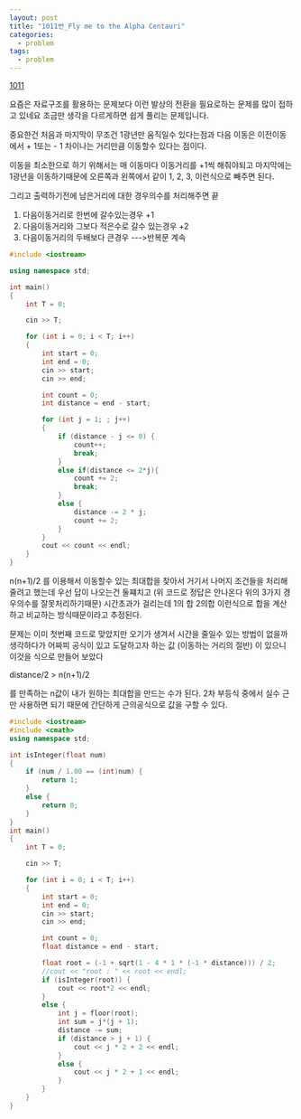 ```yaml
---
layout: post
title: "1011번_Fly me to the Alpha Centauri"
categories:
  - problem
tags:
  - problem
---
```


[1011](https://www.acmicpc.net/problem/1011)

요즘은 자료구조를 활용하는 문제보다 이런 발상의 전환을 필요로하는 문제를 많이 접하고 있네요
조금만 생각을 다르게하면 쉽게 풀리는 문제입니다.

중요한건 처음과 마지막이 무조건 1광년만 움직일수 있다는점과
다음 이동은 이전이동에서 + 1또는 - 1 차이나는 거리만큼 이동할수 있다는 점이다.

이동을 최소한으로 하기 위해서는 매 이동마다 이동거리를 +1씩 해줘야되고
마지막에는 1광년을 이동하기때문에
오른쪽과 왼쪽에서 같이 1, 2, 3, 이런식으로 빼주면 된다.

그리고 출력하기전에 남은거리에 대한 경우의수를 처리해주면 끝
1. 다음이동거리로 한번에 갈수있는경우 +1
2. 다음이동거리와 그보다 적은수로 갈수 있는경우 +2
3. 다음이동거리의 두배보다 큰경우 --->반복문 계속

```c++
#include <iostream>

using namespace std;

int main()
{
    int T = 0;

    cin >> T;

    for (int i = 0; i < T; i++)
    {
        int start = 0;
        int end = 0;
        cin >> start;
        cin >> end;

        int count = 0;
        int distance = end - start;

        for (int j = 1; ; j++)
        {
            if (distance - j <= 0) {
                count++;
                break;
            }
            else if(distance <= 2*j){
                count += 2;
                break;
            }
            else {
                distance -= 2 * j;
                count += 2;
            }
        }
        cout << count << endl;
    }
}
```

n(n+1)/2 를 이용해서 이동할수 있는 최대합을 찾아서
거기서 나머지 조건들을 처리해줄려고 했는데
우선 답이 나오는건 둘쨰치고 (위 코드로 정답은 안나온다 위의 3가지 경우의수를 잘못처리하기때문)
시간초과가 걸리는데 1의 합 2의합 이런식으로 합을 계산하고 비교하는 방식때문이라고 추정된다.

문제는 이미 첫번째 코드로 맞았지만 오기가 생겨서 시간을 줄일수 있는 방법이 없을까 생각하다가
어짜피 공식이 있고 도달하고자 하는 값 (이동하는 거리의 절반) 이 있으니 이것을 식으로 만들어 보았다

distance/2 > n(n+1)/2

를 만족하는 n값이 내가 원하는 최대합을 만드는 수가 된다.
2차 부등식 중에서 실수 근만 사용하면 되기 때문에
간단하게 근의공식으로 값을 구할 수 있다.


```c++
#include <iostream>
#include <cmath>
using namespace std;

int isInteger(float num)
{
    if (num / 1.00 == (int)num) {
        return 1;
    }
    else {
        return 0;
    }
}
int main()
{
    int T = 0;

    cin >> T;

    for (int i = 0; i < T; i++)
    {
        int start = 0;
        int end = 0;
        cin >> start;
        cin >> end;

        int count = 0;
        float distance = end - start;

        float root = (-1 + sqrt(1 - 4 * 1 * (-1 * distance))) / 2;
        //cout << "root : " << root << endl;
        if (isInteger(root)) {
            cout << root*2 << endl;
        }
        else {
            int j = floor(root);
            int sum = j*(j + 1);
            distance -= sum;
            if (distance > j + 1) {
                cout << j * 2 + 2 << endl;
            }
            else {
                cout << j * 2 + 1 << endl;
            }
        }
    }
}

```
